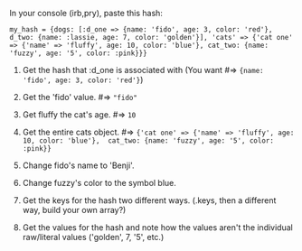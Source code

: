In your console (irb,pry), paste this hash:

`my_hash = {dogs: [:d_one => {name: 'fido', age: 3, color: 'red'}, d_two: {name: :lassie, age: 7, color: 'golden'}], 'cats' => {'cat one' => {'name' => 'fluffy', age: 10, color: 'blue'}, cat_two: {name: 'fuzzy', age: '5', color: :pink}}}`

1. Get the hash that :d_one is associated with (You want #=> `{name: 'fido', age: 3, color: 'red'}`)

2. Get the 'fido' value. #=> `"fido"`

3. Get fluffy the cat's age. #=> `10`

4. Get the entire cats object. #=> `{'cat one' => {'name' => 'fluffy', age: 10, color: 'blue'}, 
   cat_two: {name: 'fuzzy', age: '5', color: :pink}}`
   
5. Change fido's name to 'Benji'.

6. Change fuzzy's color to the symbol blue.

7. Get the keys for the hash two different ways. (.keys, then a different way, build your own array?)

8. Get the values for the hash and note how the values aren't the individual raw/literal values
   ('golden', 7, '5', etc.)
